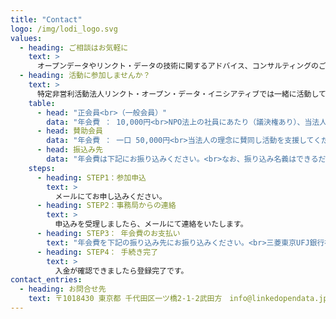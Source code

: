 ```yaml
---
title: "Contact"
logo: /img/lodi_logo.svg
values:
  - heading: ご相談はお気軽に
    text: >
      オープンデータやリンクト・データの技術に関するアドバイス、コンサルティングのご依頼を承っております。研究者、データサイエンティスト、エンジニアなど第一線で活躍する専門知識を持った多彩なメンバーが応対します。まずは、メールで概要をご連絡ください。
  - heading: 活動に参加しませんか？
    text: >
      特定非営利活動法人リンクト・オープン・データ・イニシアティブでは一緒に活動してくれる仲間を募集しています。
    table:
      - head: "正会員<br>（一般会員）"
        data: "年会費 ： 10,000円<br>NPO法上の社員にあたり（議決権あり）、当法人の運営や事業に主体的に関わる個人が対象です。LODやオープンガバメントに関する最先端の事業に参加していただけます。"
      - head: 賛助会員
        data: "年会費 ： 一口 50,000円<br>当法人の理念に賛同し活動を支援してくださる法人や団体を募集しております。<br>賛助会員の方には当法人主催のイベントやセミナーでの割引等の特典をご用意いたします。"
      - head: 振込み先
        data: "年会費は下記にお振り込みください。<br>なお、振り込み名義はできるだけ会員名と同一名義でお願いいたします。<br>三菱東京UFJ銀行神保町支店（店舗番号０１３）<br>普通<br>特定非営利活動法人リンクト・オープン・データ・イニシアティブ<br>トクテイヒエイリカツドウホウジン　リンクトオープンデータイニシアテイブ<br>口座番号：０４１９０６４"
    steps:
      - heading: STEP1：参加申込
        text: >
          メールにてお申し込みください。
      - heading: STEP2：事務局からの連絡
        text: >
          申込みを受理しましたら、メールにて連絡をいたします。
      - heading: STEP3： 年会費のお支払い
        text: "年会費を下記の振り込み先にお振り込みください。<br>三菱東京UFJ銀行神保町支店（店舗番号０１３）<br>普通<br>特定非営利活動法人リンクト・オープン・データ・イニシアティブ<br>トクテイヒエイリカツドウホウジン　リンクトオープンデータイニシアテイブ<br>口座番号：０４１９０６４"
      - heading: STEP4： 手続き完了
        text: >
          入金が確認できましたら登録完了です。
contact_entries:
  - heading: お問合せ先
    text: 〒1018430 東京都 千代田区一ツ橋2-1-2武田方　info@linkedopendata.jp
---
```

